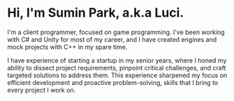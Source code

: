 # Hi, I'm Sumin Park, a.k.a Luci.

I'm a client programmer, focused on game programming.
I've been working with C# and Unity for most of my career, and I have created engines and mock projects with C++ in my spare time.

I have experience of starting a startup in my senior years, where I honed my ability to dissect project requirements, pinpoint critical challenges, and craft targeted solutions to address them. This experience sharpened my focus on efficient development and proactive problem-solving, skills that I bring to every project I work on.


